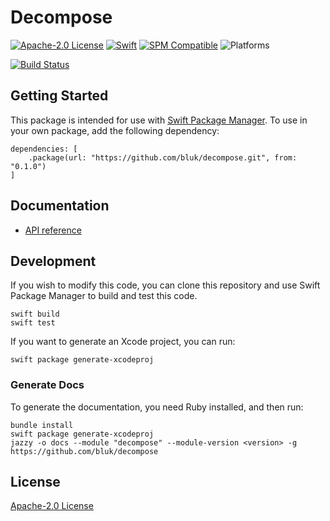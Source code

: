 # Decompose

[![Apache-2.0 License](https://img.shields.io/github/license/bluk/decompose.svg)](https://github.com/bluk/decompose/blob/master/LICENSE) [![Swift](https://img.shields.io/badge/swift-4.1-orange.svg)](https://swift.org) [![SPM Compatible](https://img.shields.io/badge/SPM-compatible-orange.svg)](https://github.com/apple/swift-package-manager) ![Platforms](https://img.shields.io/badge/Platforms-macOS%20%7C%20Linux%20%7C%20iOS%20%7C%20watchOS%20%7C%20tvOS-blue.svg)

[![Build Status](https://travis-ci.com/bluk/decompose.svg?branch=master)](https://travis-ci.com/bluk/decompose)

## Getting Started

This package is intended for use with [Swift Package Manager](https://swift.org/package-manager/). To use in your
own package, add the following dependency:

```
dependencies: [
    .package(url: "https://github.com/bluk/decompose.git", from: "0.1.0")
]
```

## Documentation

* [API reference](https://bluk.github.io/decompose)

## Development

If you wish to modify this code, you can clone this repository and use
Swift Package Manager to build and test this code.

```
swift build
swift test
```

If you want to generate an Xcode project, you can run:

```
swift package generate-xcodeproj
```

### Generate Docs

To generate the documentation, you need Ruby installed, and then run:

```
bundle install
swift package generate-xcodeproj
jazzy -o docs --module "decompose" --module-version <version> -g https://github.com/bluk/decompose
```

## License

[Apache-2.0 License](https://github.com/bluk/decompose/blob/master/LICENSE)

